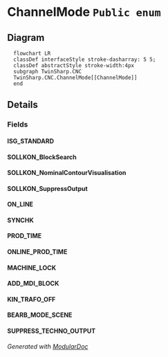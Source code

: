# ChannelMode `Public enum`

## Diagram
```mermaid
  flowchart LR
  classDef interfaceStyle stroke-dasharray: 5 5;
  classDef abstractStyle stroke-width:4px
  subgraph TwinSharp.CNC
  TwinSharp.CNC.ChannelMode[[ChannelMode]]
  end
```

## Details
### Fields
#### ISG_STANDARD


#### SOLLKON_BlockSearch


#### SOLLKON_NominalContourVisualisation


#### SOLLKON_SuppressOutput


#### ON_LINE


#### SYNCHK


#### PROD_TIME


#### ONLINE_PROD_TIME


#### MACHINE_LOCK


#### ADD_MDI_BLOCK


#### KIN_TRAFO_OFF


#### BEARB_MODE_SCENE


#### SUPPRESS_TECHNO_OUTPUT


*Generated with* [*ModularDoc*](https://github.com/hailstorm75/ModularDoc)
